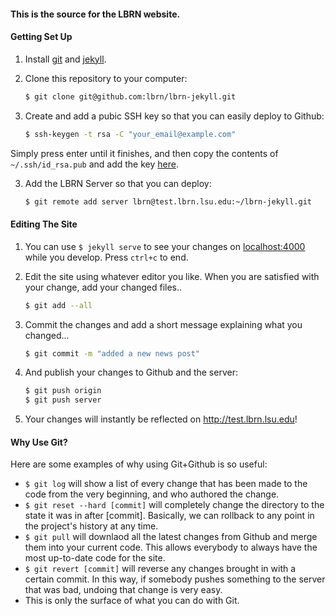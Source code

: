 #### This is the source for the LBRN website.



#### Getting Set Up

1. Install [git][2] and [jekyll][3].
2. Clone this repository to your computer:
    ``` bash
    $ git clone git@github.com:lbrn/lbrn-jekyll.git
    ```

3. Create and add a pubic SSH key so that you can easily deploy to Github:
    ```bash
    $ ssh-keygen -t rsa -C "your_email@example.com"
    ```
  Simply press enter until it finishes, and then copy the contents of `~/.ssh/id_rsa.pub` and add the key [here][4].

3. Add the LBRN Server so that you can deploy:
    ```bash
    $ git remote add server lbrn@test.lbrn.lsu.edu:~/lbrn-jekyll.git
    ```

#### Editing The Site

1. You can use `$ jekyll serve` to see your changes on [localhost:4000](http://localhost:4000) while you develop. Press `ctrl+c` to end.
2. Edit the site using whatever editor you like. When you are satisfied with your change, add your changed files..
    ```bash
    $ git add --all
    ```

3. Commit the changes and add a short message explaining what you changed...
    ```bash
    $ git commit -m "added a new news post"
    ```

4. And publish your changes to Github and the server:
    ```bash
    $ git push origin
    $ git push server
    ```

5. Your changes will instantly be reflected on http://test.lbrn.lsu.edu!


#### Why Use Git?

Here are some examples of why using Git+Github is so useful:

- `$ git log` will show a list of every change that has been made to the code from the very beginning, and who authored the change.
- `$ git reset --hard [commit]` will completely change the directory to the state it was in after [commit]. Basically, we can rollback to any point in the project's history at any time.
- `$ git pull` will downlaod all the latest changes from Github and merge them into your current code. This allows everybody to always have the most up-to-date code for the site.
- `$ git revert [commit]` will reverse any changes brought in with a certain commit. In this way, if somebody pushes something to the server that was bad, undoing that change is very easy.
- This is only the surface of what you can do with Git.

[1]: http://jekyllrb.com/
[2]: http://git-scm.com/
[3]: https://github.com/mojombo/jekyll/wiki/install
[4]: https://github.com/settings/ssh
